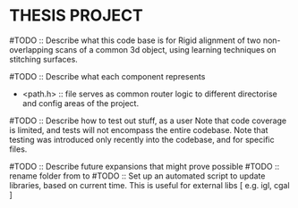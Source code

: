 # THESIS PROJECT

#TODO :: Describe what this code base is for
Rigid alignment of two non-overlapping scans of a common 3d object, using learning techniques on stitching surfaces.

#TODO :: Describe what each component represents
- <path.h> :: file serves as common router logic to different directorise and config areas of the project.

#TODO :: Describe how to test out stuff, as a user
Note that code coverage is limited, and tests will not encompass the entire codebase.
Note that testing was introduced only recently into the codebase, and for specific files.

#TODO :: Describe future expansions that might prove possible
#TODO :: rename folder from <shared> to <meshes>
#TODO :: Set up an automated script to update libraries, based on current time. This is useful for external libs [ e.g. igl, cgal ]
